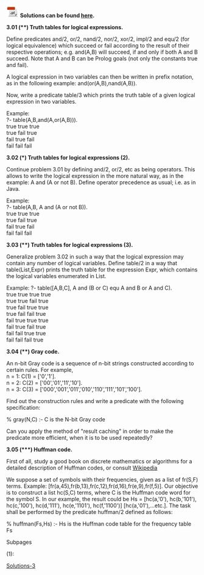 
![](prolog-program.gif) **Solutions can be found
[here](https://sites.google.com/site/prologsite/prolog-problems/3/solutions-3).**

**3.01 (\*\*) Truth tables for logical expressions.**

Define predicates and/2, or/2, nand/2, nor/2, xor/2, impl/2 and equ/2
(for logical equivalence) which succeed or fail according to the result
of their respective operations; e.g. and(A,B) will succeed, if and only
if both A and B succeed. Note that A and B can be Prolog goals (not only
the constants true and fail).

A logical expression in two variables can then be written in prefix
notation, as in the following example: and(or(A,B),nand(A,B)).

Now, write a predicate table/3 which prints the truth table of a given
logical expression in two variables.

Example:  
?- table(A,B,and(A,or(A,B))).  
true true true  
true fail true  
fail true fail  
fail fail fail

**3.02 (\*) Truth tables for logical expressions (2).**

Continue problem 3.01 by defining and/2, or/2, etc as being operators.
This allows to write the logical expression in the more natural way, as
in the example: A and (A or not B). Define operator precedence as usual;
i.e. as in Java.

Example:  
?- table(A,B, A and (A or not B)).  
true true true  
true fail true  
fail true fail  
fail fail fail

**3.03 (\*\*) Truth tables for logical expressions (3).**

Generalize problem 3.02 in such a way that the logical expression may
contain any number of logical variables. Define table/2 in a way that
table(List,Expr) prints the truth table for the expression Expr, which
contains the logical variables enumerated in List.

Example:
?- table(\[A,B,C\], A and (B or C) equ A and B or A and C).  
true true true true  
true true fail true  
true fail true true  
true fail fail true  
fail true true true  
fail true fail true  
fail fail true true  
fail fail fail true

**3.04 (\*\*) Gray code.**

An n-bit Gray code is a sequence of n-bit strings constructed according
to certain rules. For example,  
n = 1: C(1) = \['0','1'\].  
n = 2: C(2) = \['00','01','11','10'\].  
n = 3: C(3) = \['000','001','011','010','110','111','101','100'\].

Find out the construction rules and write a predicate with the following
specification:

% gray(N,C) :- C is the N-bit Gray code

Can you apply the method of "result caching" in order to make the
predicate more efficient, when it is to be used repeatedly?

**3.05 (\*\*\*) Huffman code.**

First of all, study a good book on discrete mathematics or algorithms
for a detailed description of Huffman codes, or consult
[Wikipedia](https://en.wikipedia.org/wiki/Huffman_coding)

We suppose a set of symbols with their frequencies, given as a list of
fr(S,F) terms. Example:
\[fr(a,45),fr(b,13),fr(c,12),fr(d,16),fr(e,9),fr(f,5)\]. Our objective
is to construct a list hc(S,C) terms, where C is the Huffman code word
for the symbol S. In our example, the result could be Hs = \[hc(a,'0'),
hc(b,'101'), hc(c,'100'), hc(d,'111'), hc(e,'1101'), hc(f,'1100')\]
\[hc(a,'01'),...etc.\]. The task shall be performed by the predicate
huffman/2 defined as follows:

% huffman(Fs,Hs) :- Hs is the Huffman code table for the frequency table
Fs


Subpages

(1):

<a href="/site/prologsite/prolog-problems/3/solutions-3"
dir="ltr">Solutions-3</a>
